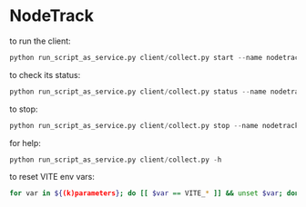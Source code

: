 # NodeTrack

to run the client:

```python
python run_script_as_service.py client/collect.py start --name nodetrack_client
```

to check its status:

```python
python run_script_as_service.py client/collect.py status --name nodetrack_client
```

to stop:

```python
python run_script_as_service.py client/collect.py stop --name nodetrack_client
```

for help:
```python
python run_script_as_service.py client/collect.py -h
```

to reset VITE env vars:
```bash
for var in ${(k)parameters}; do [[ $var == VITE_* ]] && unset $var; done
```